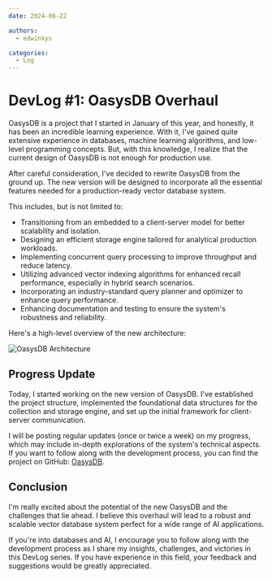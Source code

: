 ```yaml
---
date: 2024-06-22

authors:
  - edwinkys

categories:
  - Log
---
```


# DevLog #1: OasysDB Overhaul

OasysDB is a project that I started in January of this year, and honestly, it has been an incredible learning experience. With it, I've gained quite extensive experience in databases, machine learning algorithms, and low-level programming concepts. But, with this knowledge, I realize that the current design of OasysDB is not enough for production use.

<!-- more -->

After careful consideration, I've decided to rewrite OasysDB from the ground up. The new version will be designed to incorporate all the essential features needed for a production-ready vector database system.

This includes, but is not limited to:

- Transitioning from an embedded to a client-server model for better scalability and isolation.
- Designing an efficient storage engine tailored for analytical production workloads.
- Implementing concurrent query processing to improve throughput and reduce latency.
- Utilizing advanced vector indexing algorithms for enhanced recall performance, especially in hybrid search scenarios.
- Incorporating an industry-standard query planner and optimizer to enhance query performance.
- Enhancing documentation and testing to ensure the system's robustness and reliability.

Here's a high-level overview of the new architecture:

![OasysDB Architecture](https://i.postimg.cc/QdVVSs3M/Infrastructure.png)

## Progress Update

Today, I started working on the new version of OasysDB. I've established the project structure, implemented the foundational data structures for the collection and storage engine, and set up the initial framework for client-server communication.

I will be posting regular updates (once or twice a week) on my progress, which may include in-depth explorations of the system's technical aspects. If you want to follow along with the development process, you can find the project on GitHub: [OasysDB](https://github.com/oasysai/oasysdb).

## Conclusion

I'm really excited about the potential of the new OasysDB and the challenges that lie ahead. I believe this overhaul will lead to a robust and scalable vector database system perfect for a wide range of AI applications.

If you're into databases and AI, I encourage you to follow along with the development process as I share my insights, challenges, and victories in this DevLog series. If you have experience in this field, your feedback and suggestions would be greatly appreciated.

